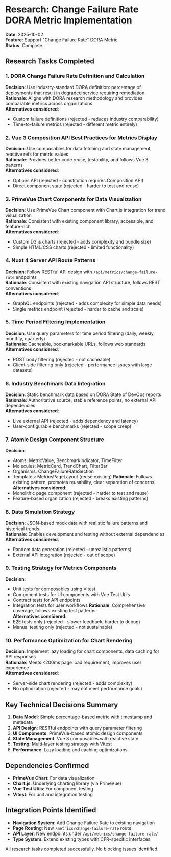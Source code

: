 # Research: Change Failure Rate DORA Metric Implementation

**Date**: 2025-10-02  
**Feature**: Support "Change Failure Rate" DORA Metric  
**Status**: Complete

## Research Tasks Completed

### 1. DORA Change Failure Rate Definition and Calculation

**Decision**: Use industry-standard DORA definition: percentage of deployments that result in degraded service requiring remediation  
**Rationale**: Aligns with DORA research methodology and provides comparable metrics across organizations  
**Alternatives considered**:

- Custom failure definitions (rejected - reduces industry comparability)
- Time-to-failure metrics (rejected - different metric entirely)

### 2. Vue 3 Composition API Best Practices for Metrics Display

**Decision**: Use composables for data fetching and state management, reactive refs for metric values  
**Rationale**: Provides better code reuse, testability, and follows Vue 3 patterns  
**Alternatives considered**:

- Options API (rejected - constitution requires Composition API)
- Direct component state (rejected - harder to test and reuse)

### 3. PrimeVue Chart Components for Data Visualization

**Decision**: Use PrimeVue Chart component with Chart.js integration for trend visualization  
**Rationale**: Consistent with existing component library, accessible, and feature-rich  
**Alternatives considered**:

- Custom D3.js charts (rejected - adds complexity and bundle size)
- Simple HTML/CSS charts (rejected - limited functionality)

### 4. Nuxt 4 Server API Route Patterns

**Decision**: Follow RESTful API design with `/api/metrics/change-failure-rate` endpoints  
**Rationale**: Consistent with existing navigation API structure, follows REST conventions  
**Alternatives considered**:

- GraphQL endpoints (rejected - adds complexity for simple data needs)
- Single metrics endpoint (rejected - harder to cache and scale)

### 5. Time Period Filtering Implementation

**Decision**: Use query parameters for time period filtering (daily, weekly, monthly, quarterly)  
**Rationale**: Cacheable, bookmarkable URLs, follows web standards  
**Alternatives considered**:

- POST body filtering (rejected - not cacheable)
- Client-side filtering only (rejected - performance issues with large datasets)

### 6. Industry Benchmark Data Integration

**Decision**: Static benchmark data based on DORA State of DevOps reports  
**Rationale**: Authoritative source, stable reference points, no external API dependencies  
**Alternatives considered**:

- Live external API (rejected - adds dependency and latency)
- User-configurable benchmarks (rejected - scope creep)

### 7. Atomic Design Component Structure

**Decision**:

- Atoms: MetricValue, BenchmarkIndicator, TimeFilter
- Molecules: MetricCard, TrendChart, FilterBar
- Organisms: ChangeFailureRateSection
- Templates: MetricsPageLayout (reuse existing)
  **Rationale**: Follows existing pattern, promotes reusability, clear separation of concerns  
  **Alternatives considered**:
- Monolithic page component (rejected - harder to test and reuse)
- Feature-based organization (rejected - breaks existing patterns)

### 8. Data Simulation Strategy

**Decision**: JSON-based mock data with realistic failure patterns and historical trends  
**Rationale**: Enables development and testing without external dependencies  
**Alternatives considered**:

- Random data generation (rejected - unrealistic patterns)
- External API integration (rejected - out of scope)

### 9. Testing Strategy for Metrics Components

**Decision**:

- Unit tests for composables using Vitest
- Component tests for UI components with Vue Test Utils
- Contract tests for API endpoints
- Integration tests for user workflows
  **Rationale**: Comprehensive coverage, follows existing test patterns  
  **Alternatives considered**:
- E2E tests only (rejected - slower feedback, harder to debug)
- Manual testing only (rejected - not sustainable)

### 10. Performance Optimization for Chart Rendering

**Decision**: Implement lazy loading for chart components, data caching for API responses  
**Rationale**: Meets <200ms page load requirement, improves user experience  
**Alternatives considered**:

- Server-side chart rendering (rejected - adds complexity)
- No optimization (rejected - may not meet performance goals)

## Key Technical Decisions Summary

1. **Data Model**: Simple percentage-based metric with timestamp and metadata
2. **API Design**: RESTful endpoints with query parameter filtering
3. **UI Components**: PrimeVue-based atomic design components
4. **State Management**: Vue 3 composables with reactive state
5. **Testing**: Multi-layer testing strategy with Vitest
6. **Performance**: Lazy loading and caching optimizations

## Dependencies Confirmed

- **PrimeVue Chart**: For data visualization
- **Chart.js**: Underlying charting library (via PrimeVue)
- **Vue Test Utils**: For component testing
- **Vitest**: For unit and integration testing

## Integration Points Identified

- **Navigation System**: Add Change Failure Rate to existing navigation
- **Page Routing**: New `/metrics/change-failure-rate` route
- **API Layer**: New endpoints under `/api/metrics/change-failure-rate/`
- **Type System**: Extend existing types with CFR-specific interfaces

All research tasks completed successfully. No blocking issues identified.
